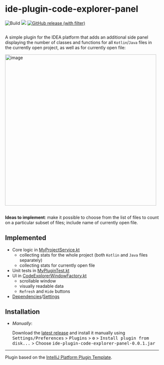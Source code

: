 # ide-plugin-code-explorer-panel

![Build](https://github.com/lizaerem/ide-plugin-code-explorer-panel/workflows/Build/badge.svg)
![](https://img.shields.io/badge/Kotlin-orange)
[![GitHub release (with filter)](https://img.shields.io/github/v/release/lizaerem/ide-plugin-code-explorer-panel)](https://github.com/lizaerem/ide-plugin-code-explorer-panel/releases/tag/v0.1.0-alpha)
##
<!-- Plugin description -->
A simple plugin for the IDEA platform that adds an additional side panel displaying the number of classes and functions for all `Kotlin`/`Java` files in the currently open project, as well as for currently open file:

<img width="495" alt="image" src="https://github.com/lizaerem/ide-plugin-code-explorer-panel/assets/70374721/8129d11a-ee01-47cf-8853-fdfed84b3835">

##
**Ideas to implement**: make it possible to choose from the list of files to count on a particular subset of files; include name of currently open file.
<!-- Plugin description end -->

## Implemented
- Core logic in [MyProjectService.kt](https://github.com/lizaerem/ide-plugin-code-explorer-panel/blob/main/src/main/kotlin/com/github/lizaerem/ideplugincodeexplorerpanel/services/MyProjectService.kt)
  * collecting stats for the whole project (both `Kotlin` and `Java` files separately)
  * collecting stats for currently open file
- Unit tests in [MyPluginTest.kt](https://github.com/lizaerem/ide-plugin-code-explorer-panel/blob/main/src/test/kotlin/com/github/lizaerem/ideplugincodeexplorerpanel/MyPluginTest.kt)
- UI in [CodeExplorerWindowFactory.kt](https://github.com/lizaerem/ide-plugin-code-explorer-panel/blob/main/src/main/kotlin/com/github/lizaerem/ideplugincodeexplorerpanel/toolWindow/CodeExplorerWindowFactory.kt)
  * scrollable window
  * visually readable data
  * `Refresh` and `Hide` buttons
- [Dependencies](https://github.com/lizaerem/ide-plugin-code-explorer-panel/blob/main/src/main/resources/META-INF/plugin.xml)/[Settings](https://github.com/lizaerem/ide-plugin-code-explorer-panel/blob/main/build.gradle.kts)

## Installation

- _Manually_:

  Download the [latest release](https://github.com/lizaerem/ide-plugin-code-explorer-panel/releases/latest) and install it manually using
  <kbd>Settings/Preferences</kbd> > <kbd>Plugins</kbd> > <kbd>⚙️</kbd> > <kbd>Install plugin from disk...</kbd> > Choose <kbd>ide-plugin-code-explorer-panel-0.0.1.jar</kbd> 

---
Plugin based on the [IntelliJ Platform Plugin Template][template].

[template]: https://github.com/JetBrains/intellij-platform-plugin-template
[docs:plugin-description]: https://plugins.jetbrains.com/docs/intellij/plugin-user-experience.html#plugin-description-and-presentation
